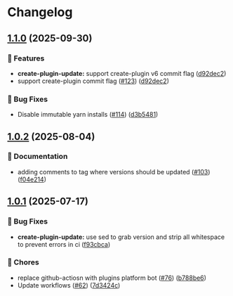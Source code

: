 # Changelog

## [1.1.0](https://github.com/grafana/plugin-actions/compare/create-plugin-update/v1.0.2...create-plugin-update/v1.1.0) (2025-09-30)


### 🎉 Features

* **create-plugin-update:** support create-plugin v6 commit flag ([d92dec2](https://github.com/grafana/plugin-actions/commit/d92dec26f8d15121cd63a561f9b10be706914969))
* support create-plugin commit flag ([#123](https://github.com/grafana/plugin-actions/issues/123)) ([d92dec2](https://github.com/grafana/plugin-actions/commit/d92dec26f8d15121cd63a561f9b10be706914969))


### 🐛 Bug Fixes

* Disable immutable yarn installs ([#114](https://github.com/grafana/plugin-actions/issues/114)) ([d3b5481](https://github.com/grafana/plugin-actions/commit/d3b5481e69625e28da59ea65020d5b92a9dfb43d))

## [1.0.2](https://github.com/grafana/plugin-actions/compare/create-plugin-update/v1.0.1...create-plugin-update/v1.0.2) (2025-08-04)


### 📝 Documentation

* adding comments to tag where versions should be updated ([#103](https://github.com/grafana/plugin-actions/issues/103)) ([f04e214](https://github.com/grafana/plugin-actions/commit/f04e21488739016924156a57530ff8cb99041232))

## [1.0.1](https://github.com/grafana/plugin-actions/compare/create-plugin-update/v1.0.0...create-plugin-update/v1.0.1) (2025-07-17)


### 🐛 Bug Fixes

* **create-plugin-update:** use sed to grab version and strip all whitespace to prevent errors in ci ([f93cbca](https://github.com/grafana/plugin-actions/commit/f93cbcad931e5e35d6a6ad23275c39dffc64bbb0))


### 🔧 Chores

* replace github-actiosn with plugins platform bot ([#76](https://github.com/grafana/plugin-actions/issues/76)) ([b788be6](https://github.com/grafana/plugin-actions/commit/b788be6746403ff9bae26d5e800794f2a5620b4c))
* Update workflows ([#62](https://github.com/grafana/plugin-actions/issues/62)) ([7d3424c](https://github.com/grafana/plugin-actions/commit/7d3424c2ecf660e43bb1ca90d877754575cf2e16))
